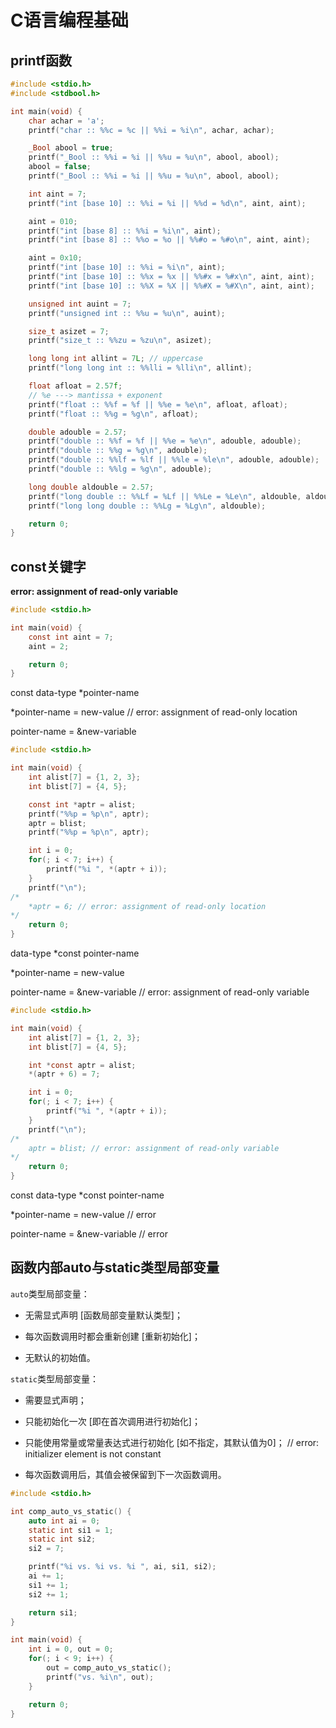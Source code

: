 # C语言编程基础

## printf函数

```C
#include <stdio.h>
#include <stdbool.h>

int main(void) {
    char achar = 'a';
    printf("char :: %%c = %c || %%i = %i\n", achar, achar);

    _Bool abool = true;
    printf("_Bool :: %%i = %i || %%u = %u\n", abool, abool);
    abool = false;
    printf("_Bool :: %%i = %i || %%u = %u\n", abool, abool);

    int aint = 7;
    printf("int [base 10] :: %%i = %i || %%d = %d\n", aint, aint);

    aint = 010;
    printf("int [base 8] :: %%i = %i\n", aint);
    printf("int [base 8] :: %%o = %o || %%#o = %#o\n", aint, aint);

    aint = 0x10;
    printf("int [base 10] :: %%i = %i\n", aint);
    printf("int [base 10] :: %%x = %x || %%#x = %#x\n", aint, aint);
    printf("int [base 10] :: %%X = %X || %%#X = %#X\n", aint, aint);

    unsigned int auint = 7;
    printf("unsigned int :: %%u = %u\n", auint);

    size_t asizet = 7;
    printf("size_t :: %%zu = %zu\n", asizet);

    long long int allint = 7L; // uppercase
    printf("long long int :: %%lli = %lli\n", allint);

    float afloat = 2.57f;
    // %e ---> mantissa + exponent
    printf("float :: %%f = %f || %%e = %e\n", afloat, afloat);
    printf("float :: %%g = %g\n", afloat);

    double adouble = 2.57;
    printf("double :: %%f = %f || %%e = %e\n", adouble, adouble);
    printf("double :: %%g = %g\n", adouble);
    printf("double :: %%lf = %lf || %%le = %le\n", adouble, adouble);
    printf("double :: %%lg = %g\n", adouble);

    long double aldouble = 2.57;
    printf("long double :: %%Lf = %Lf || %%Le = %Le\n", aldouble, aldouble);
    printf("long long double :: %%Lg = %Lg\n", aldouble);

    return 0;
}
```

## const关键字

**error: assignment of read-only variable**

```C
#include <stdio.h>

int main(void) {
    const int aint = 7;
    aint = 2;

    return 0;
}
```

const data-type *pointer-name

*pointer-name = new-value // error: assignment of read-only location

pointer-name = &new-variable

```C
#include <stdio.h>

int main(void) {
    int alist[7] = {1, 2, 3};
    int blist[7] = {4, 5};

    const int *aptr = alist;
    printf("%%p = %p\n", aptr);
    aptr = blist;
    printf("%%p = %p\n", aptr);

    int i = 0;
    for(; i < 7; i++) {
        printf("%i ", *(aptr + i));
    }
    printf("\n");
/*
    *aptr = 6; // error: assignment of read-only location
*/
    return 0;
}
```

data-type *const pointer-name

*pointer-name = new-value

pointer-name = &new-variable // error: assignment of read-only variable

```C
#include <stdio.h>

int main(void) {
    int alist[7] = {1, 2, 3};
    int blist[7] = {4, 5};

    int *const aptr = alist;
    *(aptr + 6) = 7;

    int i = 0;
    for(; i < 7; i++) {
        printf("%i ", *(aptr + i));
    }
    printf("\n");
/*
    aptr = blist; // error: assignment of read-only variable
*/
    return 0;
}
```

const data-type *const pointer-name

*pointer-name = new-value // error

pointer-name = &new-variable // error

## 函数内部auto与static类型局部变量

```auto```类型局部变量：

* 无需显式声明 [函数局部变量默认类型]；

* 每次函数调用时都会重新创建 [重新初始化]；

* 无默认的初始值。

```static```类型局部变量：

* 需要显式声明；

* 只能初始化一次 [即在首次调用进行初始化]；

* 只能使用常量或常量表达式进行初始化 [如不指定，其默认值为0]； // error: initializer element is not constant

* 每次函数调用后，其值会被保留到下一次函数调用。

```C
#include <stdio.h>

int comp_auto_vs_static() {
    auto int ai = 0;
    static int si1 = 1;
    static int si2;
    si2 = 7;

    printf("%i vs. %i vs. %i ", ai, si1, si2);
    ai += 1;
    si1 += 1;
    si2 += 1;

    return si1;
}

int main(void) {
    int i = 0, out = 0;
    for(; i < 9; i++) {
        out = comp_auto_vs_static();
        printf("vs. %i\n", out);
    }

    return 0;
}
```
